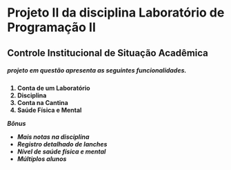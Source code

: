 <h1><b>Projeto II da disciplina Laboratório de  Programação II</b></h1>

<h2><b>Controle Institucional de Situação Acadêmica<b></h2>

<h5> projeto em questão apresenta as seguintes funcionalidades.</h5>

<ol>
  <li>Conta de um Laboratório</li>
  <li>Disciplina</li>
  <li>Conta na Cantina</li>
  <li>Saúde Física e Mental</li>
</ol>
<b><i>Bônus<b><i>
<ul>
  <li>Mais notas na disciplina</li>
  <li>Registro detalhado de lanches</li>
  <li>Nível de saúde física e mental</li>
  <li>Múltiplos alunos</li>
</ul>
